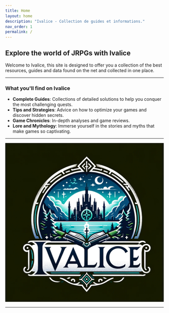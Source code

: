 ```yaml
---
title: Home
layout: home
description: "Ivalice - Collection de guides et informations."   
nav_order: 1
permalink: /
---
```



## Explore the world of JRPGs with Ivalice

Welcome to Ivalice, this site is designed to offer you a collection of the best resources, guides and data found on the net and collected in one place.



---

### What you'll find on Ivalice

- **Complete Guides**: Collections of detailed solutions to help you conquer the most challenging quests.
- **Tips and Strategies**: Advice on how to optimize your games and discover hidden secrets.
- **Game Chronicles**: In-depth analyses and game reviews.
- **Lore and Mythology**: Immerse yourself in the stories and myths that make games so captivating.

---

![logo](images/logo.jpg)

---
